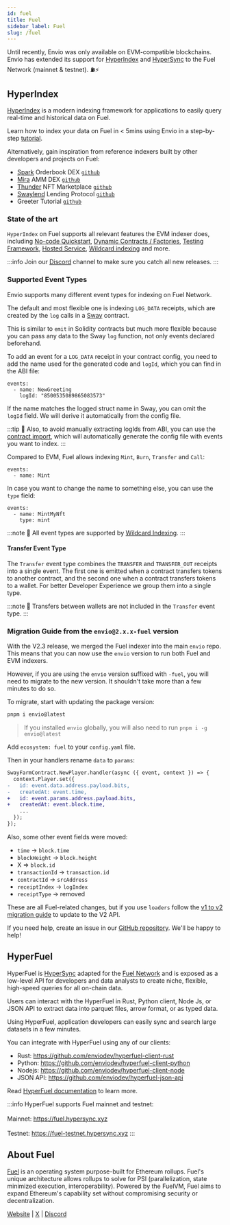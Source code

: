 ```yaml
---
id: fuel
title: Fuel
sidebar_label: Fuel
slug: /fuel
---
```


Until recently, Envio was only available on EVM-compatible blockchains. Envio has extended its support for [HyperIndex](https://docs.envio.dev/docs/HyperIndex/overview) and [HyperSync](https://docs.envio.dev/docs/HyperSync/overview) to the Fuel Network (mainnet & testnet). ⛽⚡

## HyperIndex

[HyperIndex](../overview.md) is a modern indexing framework for applications to easily query real-time and historical data on Fuel. 

Learn how to index your data on Fuel in < 5mins using Envio in a step-by-step [tutorial](../Tutorials/tutorial-indexing-fuel.md).

Alternatively, gain inspiration from reference indexers built by other developers and projects on Fuel:

- [Spark](https://sprk.fi/) Orderbook DEX [`github`](https://github.com/compolabs/spark-envio-indexer)
- [Mira](https://mira.ly/) AMM DEX [`github`](https://github.com/mira-amm/mira-indexer)
- [Thunder](https://thundernft.market/) NFT Marketplace [`github`](https://github.com/ThunderFuel/thunder-indexer)
- [Swaylend](https://swaylend.com/) Lending Protocol [`github`](https://github.com/Swaylend/swaylend-monorepo/tree/develop/apps/indexer)
- Greeter Tutorial [`github`](https://github.com/enviodev/fuel-greeter)

### State of the art

`HyperIndex` on Fuel supports all relevant features the EVM indexer does, including [No-code Quickstart](/docs/HyperIndex/contract-import), [Dynamic Contracts / Factories](../Advanced/dynamic-contracts.md), [Testing Framework](/docs/HyperIndex/testing), [Hosted Service](../Hosted_Service/hosted-service.md), [Wildcard indexing](../Advanced/wildcard-indexing.mdx) and more.

:::info
Join our [Discord](https://discord.com/invite/gt7yEUZKeB) channel to make sure you catch all new releases.
:::

### Supported Event Types

Envio supports many different event types for indexing on Fuel Network.

The default and most flexible one is indexing `LOG_DATA` receipts, which are created by the `log` calls in a [Sway](https://docs.fuel.network/docs/sway/) contract.

This is similar to `emit` in Solidity contracts but much more flexible because you can pass any data to the Sway `log` function, not only events declared beforehand.

To add an event for a `LOG_DATA` receipt in your contract config, you need to add the name used for the generated code and `logId`, which you can find in the ABI file:

```
events:
  - name: NewGreeting
    logId: "8500535089865083573"
```

If the name matches the logged struct name in Sway, you can omit the `logId` field. We will derive it automatically from the config file.

:::tip
📖 Also, to avoid manually extracting logIds from ABI, you can use the [contract import](/docs/HyperIndex/contract-import), which will automatically generate the config file with events you want to index.
:::

Compared to EVM, Fuel allows indexing `Mint`, `Burn`, `Transfer` and `Call`:

```
events:
  - name: Mint
```

In case you want to change the name to something else, you can use the `type` field:

```
events:
  - name: MintMyNft
    type: mint
```

:::note
📖 All event types are supported by [Wildcard Indexing](/docs/HyperIndex/wildcard-indexing).
:::

#### Transfer Event Type

The `Transfer` event type combines the `TRANSFER` and `TRANSFER_OUT` receipts into a single event. The first one is emitted when a contract transfers tokens to another contract, and the second one when a contract transfers tokens to a wallet. For better Developer Experience we group them into a single type.

:::note
📖 Transfers between wallets are not included in the `Transfer` event type.
:::

### Migration Guide from the `envio@2.x.x-fuel` version

With the V2.3 release, we merged the Fuel indexer into the main `envio` repo. This means that you can now use the `envio` version to run both Fuel and EVM indexers.

However, if you are using the `envio` version suffixed with `-fuel`, you will need to migrate to the new version. It shouldn't take more than a few minutes to do so.

To migrate, start with updating the package version:

```bash
pnpm i envio@latest
```

> If you installed `envio` globally, you will also need to run `pnpm i -g envio@latest`

Add `ecosystem: fuel` to your `config.yaml` file.

Then in your handlers rename `data` to `params`:

```diff
SwayFarmContract.NewPlayer.handler(async ({ event, context }) => {
  context.Player.set({
-   id: event.data.address.payload.bits,
-   createdAt: event.time,
+   id: event.params.address.payload.bits,
+   createdAt: event.block.time,
    ...
  });
});
```

Also, some other event fields were moved:

- `time` -> `block.time`
- `blockHeight` -> `block.height`
- X => `block.id`
- `transactionId` -> `transaction.id`
- `contractId` -> `srcAddress`
- `receiptIndex` -> `logIndex`
- `receiptType` -> removed

These are all Fuel-related changes, but if you use `loaders` follow the [v1 to v2 migration guide](/docs/HyperIndex/migration-guide-v1-v2) to update to the V2 API.

If you need help, create an issue in our [GitHub repository](https://github.com/enviodev/hyperindex). We'll be happy to help!

## HyperFuel

HyperFuel is [HyperSync](/docs/HyperSync/overview) adapted for the [Fuel Network](https://fuel.network/) and is exposed as a low-level API for developers and data analysts to create niche, flexible, high-speed queries for all on-chain data.

Users can interact with the HyperFuel in Rust, Python client, Node Js, or JSON API to extract data into parquet files, arrow format, or as typed data.

Using HyperFuel, application developers can easily sync and search large datasets in a few minutes.

You can integrate with HyperFuel using any of our clients:

- Rust: https://github.com/enviodev/hyperfuel-client-rust
- Python: https://github.com/enviodev/hyperfuel-client-python
- Nodejs: https://github.com/enviodev/hyperfuel-client-node
- JSON API: https://github.com/enviodev/hyperfuel-json-api

Read [HyperFuel documentation](/docs/HyperSync/hyperfuel) to learn more.

:::info
HyperFuel supports Fuel mainnet and testnet: <br></br>
Mainnet: https://fuel.hypersync.xyz <br></br>
Testnet: https://fuel-testnet.hypersync.xyz
:::


## About Fuel

[Fuel](https://fuel.network/) is an operating system purpose-built for Ethereum rollups. Fuel's unique architecture allows rollups to solve for PSI (parallelization, state minimized execution, interoperability). Powered by the FuelVM, Fuel aims to expand Ethereum's capability set without compromising security or decentralization.

[Website](https://fuel.network/) | [X](https://twitter.com/fuel_network?lang=en) | [Discord](https://discord.com/invite/xfpK4Pe)
